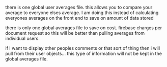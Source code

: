 there is one global user averages file.
this allows you to compare your average to everyone elses average.
I am doing this instead of calculating everyones averages on the front end 
to save on amount of data stored 

there is only one global averages file to save on cost. firebase charges per
document request so this will be better than pulling averages from individual users.

if I want to display other peoples comments or that sort of thing then i will pull
from their user objects... this type of information will not be kept in the global 
averages file.